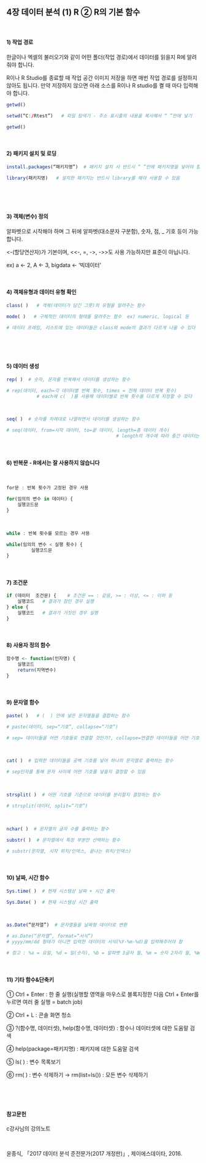 ## 4장 데이터 분석  (1) R  ② R의 기본 함수

​     

#### 1) 작업 경로

한글이나 엑셀의 불러오기와 같이 어떤 폴더(작업 경로)에서 데이터를 읽을지 R에 알려줘야 합니다.

R이나 R Studio를 종료할 때 작업 공간 이미지 저장을 하면 매번 작업 경로를 설정하지 않아도 됩니다. 만약 저장하지 않으면 아래 소스를 R이나 R studio를 켤 때 마다 입력해야 합니다.​     

```R
getwd()

setwd(“C:/Rtest”)   # 파일 탐색기 - 주소 표시줄의 내용을 복사해서 “ ”안에 넣기

getwd()
```



​    

#### 2) 패키지 설치 및 로딩

```R
install.packages(“패키지명”)  # 패키지 설치 시 반드시 “ ”안에 패키지명을 넣어야 함

library(패키지명)   # 설치한 패키지는 반드시 library를 해야 사용할 수 있음
```

​    

​     

#### 3) 객체(변수) 정의

알파벳으로 시작해야 하며 그 뒤에 알파벳(대소문자 구분함), 숫자, 점, _ 기호 등이 가능합니다.



<-(할당연산자)가 기본이며, <<-, =, ->, ->>도 사용 가능하지만 표준이 아닙니다.

ex) a <- 2,  A <- 3, bigdata <- ‘빅데이터’

​     

#### 4) 객체유형과 데이터 유형 확인

```R
class( )   # 객체(데이터가 담긴 그릇)의 유형을 알려주는 함수

mode( )   # 구체적인 데이터의 형태를 알려주는 함수  ex) numeric, logical 등

# 데이터 프레임, 리스트에 있는 데이터들은 class와 mode의 결과가 다르게 나올 수 있다
```

​     

​    

#### 5) 데이터 생성

```R
rep( )  # 숫자, 문자를 반복해서 데이터를 생성하는 함수

# rep(데이터, each=각 데이터별 반복 횟수, times = 전체 데이터 반복 횟수)
           # each에 c(  )를 사용해 데이터별로 반복 횟수를 다르게 지정할 수 있다
```

​     

```R
seq( )  # 숫자를 차례대로 나열하면서 데이터를 생성하는 함수

# seq(데이터, from=시작 데이터, to=끝 데이터, length=총 데이터 개수)
                                        # length의 개수에 따라 중간 데이터는 소수 가능
```

​     

#### 6) 반복문 - R에서는 잘 사용하지 않습니다

​     

```R
for문 : 반복 횟수가 고정된 경우 사용

for(임의의 변수 in 데이터) {
    실행코드문
}
```

​     

```R
while : 반복 횟수를 모르는 경우 사용

while(임의의 변수 < 실행 횟수) {
         실행코드문
}
```

​     

#### 7) 조건문

```R
if (데이터  조건문) {    # 조건문 == : 같음, >= : 이상, <= : 이하 등
    실행코드   # 결과가 참인 경우 실행
} else {    
    실행코드   # 결과가 거짓인 경우 실행
}
```

​     

#### 8) 사용자 정의 함수

```R
함수명 <- function(인자명) {
    실행코드
    return(지역변수)
}
```

​     

#### 9) 문자열 함수

```R
paste( )   # (  ) 안에 넣은 문자열들을 결합하는 함수

# paste(데이터, sep=“기호”, collapse=“기호”)

# sep= 데이터들을 어떤 기호들로 연결할 것인가?, collapse=연결한 데이터들을 어떤 기호로 묶어 하나의 문자열로 만들 것인가?
```

​     

```R
cat( )  # 입력한 데이터들을 공백 기호를 넣어 하나의 문자열로 출력하는 함수

# sep인자를 통해 문자 사이에 어떤 기호를 넣을지 결정할 수 있음
```

​     

```R
strsplit( )  # 어떤 기호를 기준으로 데이터를 분리할지 결정하는 함수

# strsplit(데이터, split=“기호”)
```

​

```R
nchar( )  # 문자열의 글자 수를 출력하는 함수

substr( )  # 문자열에서 특정 부분만 선택하는 함수

# substr(문자열, 시작 위치/인덱스, 끝나는 위치/인덱스)
```



​     

#### 10) 날짜, 시간 함수

```R
Sys.time( )  # 현재 시스템상 날짜 + 시간 출력

Sys.Date( )  # 현재 시스템상 시간 출력
```

​     

```R
as.Date(“문자열”)  # 문자열들을 날짜형 데이터로 변환

# as.Date(“문자열”, format=“서식”)
# yyyy/mm/dd 형태가 아니면 입력한 데이터의 서식(%Y-%m-%d)을 입력해주어야 함

# 참고 : %a = 요일, %d = 일(숫자), %b = 알파벳 3글자 월, %m = 숫자 2자리 월, %W = 주, %Y = 숫자 4자리 년도
```

​     



#### 11) 기타 함수&단축키

① Ctrl + Enter : 한 줄 실행(실행할 영역을 마우스로 블록지정한 다음 Ctrl + Enter를 누르면 여러 줄 실행 = batch job)

② Ctrl + L : 콘솔 화면 청소

③ ?(함수명, 데이터셋), help(함수명, 데이터셋) : 함수나 데이터셋에 대한 도움말 검색

④ help(package=패키지명) : 패키지에 대한 도움말 검색

⑤ ls( ) : 변수 목록보기

⑥ rm( ) : 변수 삭제하기 → rm(list=ls()) : 모든 변수 삭제하기

​    

​     

#### 참고문헌

c강사님의 강의노트

​     

윤종식, 「2017 데이터 분석 준전문가(2017 개정판)」, 제이에스데이타, 2016.
